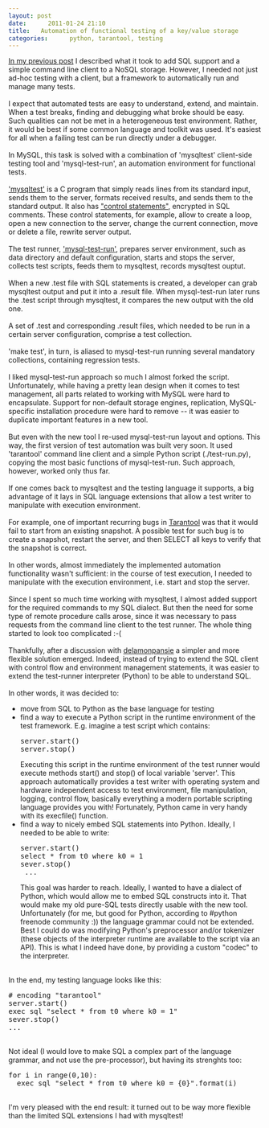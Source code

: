 ```yaml
---
layout: post
date:      2011-01-24 21:10
title:   Automation of functional testing of a key/value storage
categories:      python, tarantool, testing
---
```


<div><a href="http://kostja-osipov.livejournal.com/33310.html">In my previous post</a> I described what it took to add SQL support and a simple command line client to a NoSQL storage.  However, I needed not just ad-hoc testing with a client, but a framework to automatically run and manage many  tests.</div><br />  

<div>I expect that automated tests are easy to understand, extend, and maintain. When a test breaks, finding and debugging what broke should be easy. Such qualities can not be met in a heterogeneous test environment. Rather, it would be best if some common language and toolkit was used. It's easiest for all when a failing test can be run directly under a debugger.</div><br /> 

<div>In MySQL, this task is solved with a combination of 'mysqltest' client-side testing tool and 'mysql-test-run', an automation environment for functional tests.</div><br />  

<div><a href="http://dev.mysql.com/doc/mysqltest/2.0/en/mysqltest-reference.html">'mysqltest'</a> is a C program that simply reads lines from its standard input, sends them to the server, formats received results, and sends them to the standard output. It also has <a href="http://dev.mysql.com/doc/mysqltest/2.0/en/mysqltest-commands.html">&quot;control statements&quot;</a>, encrypted in SQL comments. These control statements, for example, allow to create a loop, open a new connection to the server, change the current connection, move or delete a file, rewrite server output.</div><br />  

<div>The test runner, <a href="http://dev.mysql.com/doc/mysqltest/2.0/en/running-tests.html">'mysql-test-run'</a>, prepares server environment, such as data directory and default configuration, starts and stops the server, collects test scripts, feeds them to mysqltest, records mysqltest ouptut.</div><br />  

<lj-cut>
<div>When a new .test file with SQL statements is created, a developer can grab mysqltest output and put it into a .result file. When mysql-test-run later runs the .test script through mysqltest, it compares the new output with the old one.</div><br />  

<div>A set of .test and corresponding .result files, which needed to be run in a certain server configuration, comprise a test collection.</div><br />  

<div>'make test', in turn, is aliased to mysql-test-run running several mandatory collections, containing regression tests.</div><br />  

<div>I liked mysql-test-run approach so much I almost  forked the script. Unfortunately, while having a pretty lean design when it comes to test management, all parts related to working with MySQL were hard to encapsulate. Support for non-default storage engines, replication, MySQL-specific installation procedure were hard to remove -- it was easier to duplicate important features in a new tool.</div><br /> 

<div>But even with the new tool I re-used mysql-test-run layout and options. This way, the first version of test automation was built very soon.  It used 'tarantool' command line client and a simple Python script (./test-run.py), copying the most basic functions of mysql-test-run. Such approach, however, worked only thus far.</div><br />  

<div>If one comes back to mysqltest and the testing language it supports, a big advantage of it lays in SQL language extensions that allow a test writer to manipulate with execution environment.</div><br /> 

<div>For example, one of important recurring bugs in <a href="http://launchpad.net/tarantool">Tarantool</a> was that it would fail to start from an existing snapshot. A possible test for such bug is to create a snapshot, restart the server, and then SELECT all keys to verify that the snapshot is correct.</div><br />  

<div>In other words, almost immediately the implemented automation functionality wasn't sufficient: in the course of test execution, I needed to manipulate with the execution environment, i.e. start and stop the server.</div><br />  

<div>Since I spent so much time working with mysqltest, I almost added support for the required commands to my SQL dialect. But then the need for some type of remote procedure calls arose, since it was necessary to pass requests from the command line client to the test runner. The whole thing started to look too complicated :-(</div><br />  

<div>Thankfully, after a discussion with <a href="http://www.github.com/delamonpansie">delamonpansie</a> a simpler and more flexible solution emerged.  Indeed, instead of trying to extend the SQL client with  control flow and environment management statements, it was easier to extend the test-runner interpreter (Python) to be able to understand SQL.</div><br /> 

<div>In other words, it was decided to:</div><ul><li>move from SQL to Python as the base language for testing </li><li>find a way to execute a Python script in the runtime environment of the test framework. E.g. imagine a test script which contains:  
<pre>
server.start()
server.stop() 
</pre>
Executing this script in the runtime environment of the test runner would execute methods start() and stop() of local variable 'server'.  This approach automatically provides a test writer with operating system and hardware independent access to test environment, file manipulation, logging, control flow, basically everything a modern portable scripting language provides you with!  Fortunately, Python came in very handy with its execfile() function.   </li><li>find a way to nicely embed SQL statements into Python. Ideally, I needed to be able to write:  
<pre>server.start()
select * from t0 where k0 = 1
sever.stop()
 ...
</pre>
This goal was harder to reach. Ideally, I wanted to have a dialect of Python, which would allow me to embed SQL constructs into it. That would make my old pure-SQL tests directly usable with the new tool.   Unfortunately (for me, but good for Python, according to #python freenode community :)) the language grammar could not be extended.  Best I could do was modifying Python's preprocessor and/or tokenizer (these objects of the interpreter runtime are available to the script via an API). This is what I indeed  have done, by providing a custom &quot;codec&quot; to the interpreter.</li></ul><br />  

<div>In the end, my testing language looks like this:  
<br />
<pre>
# encoding &quot;tarantool&quot;
server.start()
exec sql &quot;select * from t0 where k0 = 1&quot;
sever.stop()
...
</pre>
</div><br />  
<div>Not ideal (I would love to make SQL a complex part of the language grammar, and not use the pre-processor), but having  its strenghts too: <br />  
<pre>
for i in range(0,10):
  exec sql &quot;select * from t0 where k0 = {0}&quot;.format(i)
</pre></div><br />  <div>I'm very pleased with the end result: it turned out to  be way more flexible than the limited SQL extensions I had with mysqltest!</div>
</lj-cut>
